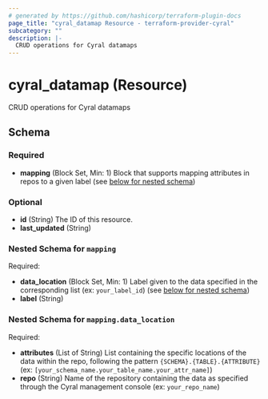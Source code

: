 ```yaml
---
# generated by https://github.com/hashicorp/terraform-plugin-docs
page_title: "cyral_datamap Resource - terraform-provider-cyral"
subcategory: ""
description: |-
  CRUD operations for Cyral datamaps
---
```


# cyral_datamap (Resource)

CRUD operations for Cyral datamaps



<!-- schema generated by tfplugindocs -->
## Schema

### Required

- **mapping** (Block Set, Min: 1) Block that supports mapping attributes in repos to a given label (see [below for nested schema](#nestedblock--mapping))

### Optional

- **id** (String) The ID of this resource.
- **last_updated** (String)

<a id="nestedblock--mapping"></a>
### Nested Schema for `mapping`

Required:

- **data_location** (Block Set, Min: 1) Label given to the data specified in the corresponding list (ex: `your_label_id`) (see [below for nested schema](#nestedblock--mapping--data_location))
- **label** (String)

<a id="nestedblock--mapping--data_location"></a>
### Nested Schema for `mapping.data_location`

Required:

- **attributes** (List of String) List containing the specific locations of the data within the repo, following the pattern `{SCHEMA}.{TABLE}.{ATTRIBUTE}` (ex: `[your_schema_name.your_table_name.your_attr_name]`)
- **repo** (String) Name of the repository containing the data as specified through the Cyral management console (ex: `your_repo_name`)


